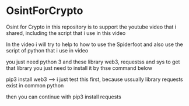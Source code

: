 # OsintForCrypto
Osint for Crypto in this repository is to support the youtube video that i shared, including the script that i use in this video

In the video i will try to help to how to use the Spiderfoot and also use the script of python that i use in video

you just need python 3 and these library web3, requestss and sys
to get that library you just need to install it by thse command below

pip3 install web3    --> i just test this first, because ussually library requests exist in common python 

then you can continue with
pip3 install requests
